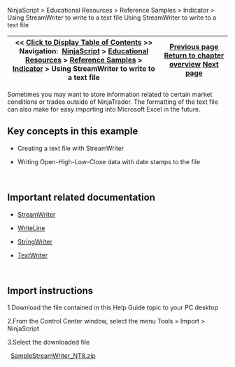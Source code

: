 ﻿
NinjaScript > Educational Resources > Reference Samples > Indicator > Using StreamWriter to write to a text file
Using StreamWriter to write to a text file

| << [Click to Display Table of Contents](using_streamwriter_to_write_to.md) >> **Navigation:**     [NinjaScript](ninjascript-1.md) > [Educational Resources](educational_resources-1.md) > [Reference Samples](reference_samples-1.md) > [Indicator](indicator2-1.md) > Using StreamWriter to write to a text file | [Previous page](using_streamreader_to_read_fro-1.md) [Return to chapter overview](indicator2-1.md) [Next page](using_system_io_file_propertie-1.md) |
| --- | --- |

Sometimes you may want to store information related to certain market conditions or trades outside of NinjaTrader. The formatting of the text file can also make for easy importing into Microsoft Excel in the future.
 
## Key concepts in this example
- Creating a text file with StreamWriter

- Writing Open-High-Low-Close data with date stamps to the file

 
## Important related documentation
- [StreamWriter](https://learn.microsoft.com/en-us/dotnet/api/system.io.streamwriter?view=netframework-4.8)

- [WriteLine](https://learn.microsoft.com/en-us/dotnet/api/system.io.textwriter.writeline?view=netframework-4.8)

- [StringWriter](https://learn.microsoft.com/en-us/dotnet/api/system.io.stringwriter?view=netframework-4.8)

- [TextWriter](https://learn.microsoft.com/en-us/dotnet/api/system.io.textwriter?view=netframework-4.8)

 
## Import instructions
1.Download the file contained in this Help Guide topic to your PC desktop

2.From the Control Center window, select the menu Tools > Import > NinjaScript

3.Select the downloaded file

 
[SampleStreamWriter_NT8.zip](samples/SampleStreamWriter_NT8.zip)
